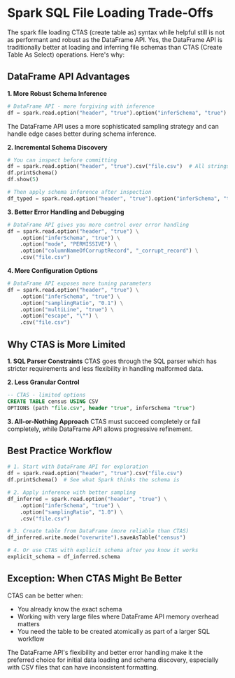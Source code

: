 # Spark SQL File Loading Trade-Offs
The spark file loading CTAS (create table as) syntax while helpful still is not as performant and robust as the DataFrame API. Yes, the DataFrame API is traditionally better at loading and inferring file schemas than CTAS (Create Table As Select) operations. Here's why:

## DataFrame API Advantages

**1. More Robust Schema Inference**
```python
# DataFrame API - more forgiving with inference
df = spark.read.option("header", "true").option("inferSchema", "true").csv("file.csv")
```

The DataFrame API uses a more sophisticated sampling strategy and can handle edge cases better during schema inference.

**2. Incremental Schema Discovery**
```python
# You can inspect before committing
df = spark.read.option("header", "true").csv("file.csv")  # All strings first
df.printSchema()
df.show(5)

# Then apply schema inference after inspection
df_typed = spark.read.option("header", "true").option("inferSchema", "true").csv("file.csv")
```

**3. Better Error Handling and Debugging**
```python
# DataFrame API gives you more control over error handling
df = spark.read.option("header", "true") \
    .option("inferSchema", "true") \
    .option("mode", "PERMISSIVE") \
    .option("columnNameOfCorruptRecord", "_corrupt_record") \
    .csv("file.csv")
```

**4. More Configuration Options**
```python
# DataFrame API exposes more tuning parameters
df = spark.read.option("header", "true") \
    .option("inferSchema", "true") \
    .option("samplingRatio", "0.1") \
    .option("multiLine", "true") \
    .option("escape", "\"") \
    .csv("file.csv")
```

## Why CTAS is More Limited

**1. SQL Parser Constraints**
CTAS goes through the SQL parser which has stricter requirements and less flexibility in handling malformed data.

**2. Less Granular Control**
```sql
-- CTAS - limited options
CREATE TABLE census USING CSV 
OPTIONS (path "file.csv", header "true", inferSchema "true")
```

**3. All-or-Nothing Approach**
CTAS must succeed completely or fail completely, while DataFrame API allows progressive refinement.

## Best Practice Workflow

```python
# 1. Start with DataFrame API for exploration
df = spark.read.option("header", "true").csv("file.csv")
df.printSchema()  # See what Spark thinks the schema is

# 2. Apply inference with better sampling
df_inferred = spark.read.option("header", "true") \
    .option("inferSchema", "true") \
    .option("samplingRatio", "1.0") \
    .csv("file.csv")

# 3. Create table from DataFrame (more reliable than CTAS)
df_inferred.write.mode("overwrite").saveAsTable("census")

# 4. Or use CTAS with explicit schema after you know it works
explicit_schema = df_inferred.schema
```

## Exception: When CTAS Might Be Better

CTAS can be better when:
- You already know the exact schema
- Working with very large files where DataFrame API memory overhead matters
- You need the table to be created atomically as part of a larger SQL workflow

The DataFrame API's flexibility and better error handling make it the preferred choice for initial data loading and schema discovery, especially with CSV files that can have inconsistent formatting.

